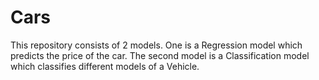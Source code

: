 # Cars
This repository consists of 2 models. One is a Regression model which predicts the price of the car. The second model is a Classification model which classifies different models of a Vehicle.
